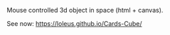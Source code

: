 Mouse controlled 3d object in space (html + canvas).

See now: https://loleus.github.io/Cards-Cube/
